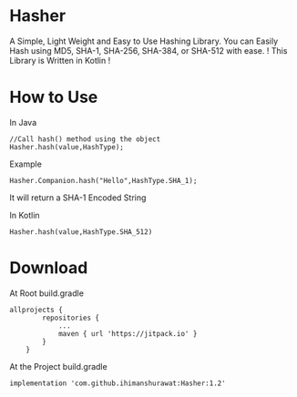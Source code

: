 # Hasher
A Simple, Light Weight and Easy to Use Hashing Library.
You can Easily Hash using MD5, SHA-1, SHA-256, SHA-384, or SHA-512 with ease.
! This Library is Written in Kotlin !

# How to Use
In Java
```
//Call hash() method using the object
Hasher.hash(value,HashType);
```
Example
``` 
Hasher.Companion.hash("Hello",HashType.SHA_1);

```
It will return a SHA-1 Encoded String 

In Kotlin


```
Hasher.hash(value,HashType.SHA_512)
```

# Download
At Root build.gradle
```
allprojects {
		repositories {
			...
			maven { url 'https://jitpack.io' }
		}
	}
```
At the Project build.gradle
```
implementation 'com.github.ihimanshurawat:Hasher:1.2'

```
  
  
